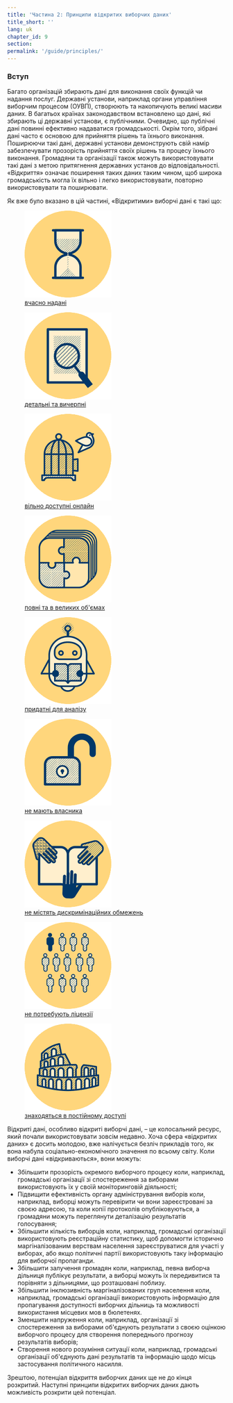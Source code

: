 ```yaml
---
title: 'Частина 2: Принципи відкритих виборчих даних'
title_short: ''
lang: uk
chapter_id: 9
section:
permalink: '/guide/principles/'
---
```


### Вступ

Багато організацій збирають дані для виконання своїх функцій чи надання послуг. Державні установи, наприклад органи управління виборчим процесом (ОУВП), створюють та накопичують великі масиви даних. В багатьох країнах законодавством встановлено що дані, які збирають ці державні установи, є публічними. Очевидно, що публічні дані повинні ефективно надаватися громадськості. Окрім того, зібрані дані часто є основою для прийняття рішень та їхнього виконання. Поширюючи такі дані, державні установи демонструють свій намір забезпечувати прозорість прийняття своїх рішень та процесу їхнього виконання. Громадяни та організації також можуть використовувати такі дані з метою притягнення державних установ до відповідальності. «Відкриття» означає поширення таких даних таким чином, щоб широка громадськість могла їх вільно і легко використовувати, повторно використовувати та поширювати.

Як вже було вказано в цій частині, «Відкритими» виборчі дані є такі що:

<div class="img-grid text--small">
  <figure>
  <a href="/uk/guide/principles/timely/">
  <img src="/assets/images/inventory/principles/timely.png" alt="" />
  <figcaption>вчасно надані</figcaption>
  </a>
  </figure>

  <figure>
  <a href="/uk/guide/principles/granular/">
  <img src="/assets/images/inventory/principles/granular.png" alt="" />
  <figcaption>детальні та вичерпні</figcaption>
  </a>
  </figure>

  <figure>
  <a href="/uk/guide/principles/available-for-free/">
  <img src="/assets/images/inventory/principles/available-for-free.png" alt="" />
  <figcaption>вільно доступні онлайн</figcaption>
  </a>
  </figure>

  <figure>
  <a href="/uk/guide/principles/complete-and-in-bulk/">
  <img src="/assets/images/inventory/principles/complete-and-in-bulk.png" alt="" />
  <figcaption>повні та в великих об'ємах</figcaption>
  </a>
  </figure>

  <figure>
  <a href="/uk/guide/principles/analyzable/">
  <img src="/assets/images/inventory/principles/analyzable.png" alt="" />
  <figcaption>придатні для аналізу</figcaption>
  </a>
  </figure>

  <figure>
  <a href="/uk/guide/principles/non-proprietary/">
  <img src="/assets/images/inventory/principles/non-proprietary.png" alt="" />
  <figcaption>не мають власника</figcaption>
  </a>
  </figure>

  <figure>
  <a href="/uk/guide/principles/non-discriminatory/">
  <img src="/assets/images/inventory/principles/non-discriminatory.png" alt="" />
  <figcaption>не містять дискримінаційних обмежень</figcaption>
  </a>
  </figure>

  <figure>
  <a href="/uk/guide/principles/license-free/">
  <img src="/assets/images/inventory/principles/license-free.png" alt="" />
  <figcaption>не потребують ліцензії</figcaption>
  </a>
  </figure>

  <figure>
  <a href="/uk/guide/principles/permanently-available/">
  <img src="/assets/images/inventory/principles/permanently-available.png" alt="" />
  <figcaption>знаходяться в постійному доступі</figcaption>
  </a>
  </figure>

</div>

Відкриті дані, особливо відкриті виборчі дані, – це колосальний ресурс, який почали використовувати зовсім недавно. Хоча сфера «відкритих даних» є досить молодою, вже налічується безліч прикладів того, як вона набула соціально-економічного значення по всьому світу. Коли виборчі дані «відкриваються», вони можуть:

- Збільшити прозорість окремого виборчого процесу коли, наприклад, громадські організації зі спостереження за виборами використовують їх у своїй моніторинговій діяльності;
- Підвищити ефективність органу адміністрування виборів коли, наприклад, виборці можуть перевірити чи вони зареєстровані за своєю адресою, та коли копії протоколів опубліковуються, а громадяни можуть переглянути деталізацію результатів голосування;
- Збільшити кількість виборців коли, наприклад, громадські організації використовують реєстраційну статистику, щоб допомогти історично маргіналізованим верствам населення зареєструватися для участі у виборах, або якщо політичні партії використовують таку інформацію для виборчої пропаганди.
- Збільшити залучення громадян коли, наприклад, певна виборча дільниця публікує результати, а виборці можуть їх передивитися та порівняти з дільницями, що розташовані поблизу.
- Збільшити інклюзивність маргіналізованих груп населення коли, наприклад, громадські організації використовують інформацію для пропагування доступності виборчих дільниць та можливості використання місцевих мов в бюлетенях.
- Зменшити напруження коли, наприклад, організації зі спостереження за виборами об'єднують результати з своєю оцінкою виборчого процесу для створення попереднього прогнозу результатів виборів;
- Створення нового розуміння ситуації коли, наприклад, громадські організації об'єднують дані результатів та інформацію щодо місць застосування політичного насилля.

Зрештою, потенціал відкриття виборчих даних ще не до кінця розкритий. Наступні принципи відкритих виборчих даних дають можливість розкрити цей потенціал.
